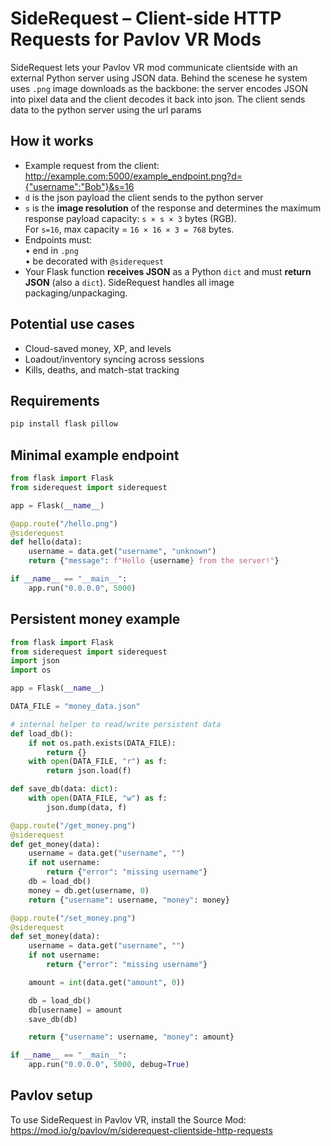 # SideRequest – Client-side HTTP Requests for Pavlov VR Mods

SideRequest lets your Pavlov VR mod communicate clientside with an external Python server using JSON data. Behind the scenese he system uses `.png` image downloads as the backbone: the server encodes JSON into pixel data and the client decodes it back into json. The client sends data to the python server using the url params

## How it works

- Example request from the client:  
  http://example.com:5000/example_endpoint.png?d={"username":"Bob"}&s=16
- `d` is the json payload the client sends to the python server
- `s` is the **image resolution** of the response and determines the maximum response payload capacity: `s × s × 3` bytes (RGB).  
  For `s=16`, max capacity = `16 × 16 × 3 = 768` bytes.
- Endpoints must:  
  • end in `.png`  
  • be decorated with `@siderequest`
- Your Flask function **receives JSON** as a Python `dict` and must **return JSON** (also a `dict`). SideRequest handles all image packaging/unpackaging.

## Potential use cases

- Cloud-saved money, XP, and levels  
- Loadout/inventory syncing across sessions  
- Kills, deaths, and match-stat tracking

## Requirements

```bash
pip install flask pillow
```

## Minimal example endpoint

```python
from flask import Flask
from siderequest import siderequest

app = Flask(__name__)

@app.route("/hello.png")
@siderequest
def hello(data):
    username = data.get("username", "unknown")
    return {"message": f"Hello {username} from the server!"}

if __name__ == "__main__":
    app.run("0.0.0.0", 5000)
```

## Persistent money example

```python
from flask import Flask
from siderequest import siderequest
import json
import os

app = Flask(__name__)

DATA_FILE = "money_data.json"

# internal helper to read/write persistent data
def load_db():
    if not os.path.exists(DATA_FILE):
        return {}
    with open(DATA_FILE, "r") as f:
        return json.load(f)

def save_db(data: dict):
    with open(DATA_FILE, "w") as f:
        json.dump(data, f)

@app.route("/get_money.png")
@siderequest
def get_money(data):
    username = data.get("username", "")
    if not username:
        return {"error": "missing username"}
    db = load_db()
    money = db.get(username, 0)
    return {"username": username, "money": money}

@app.route("/set_money.png")
@siderequest
def set_money(data):
    username = data.get("username", "")
    if not username:
        return {"error": "missing username"}

    amount = int(data.get("amount", 0))

    db = load_db()
    db[username] = amount
    save_db(db)

    return {"username": username, "money": amount}

if __name__ == "__main__":
    app.run("0.0.0.0", 5000, debug=True)
```

## Pavlov setup

To use SideRequest in Pavlov VR, install the Source Mod:  
https://mod.io/g/pavlov/m/siderequest-clientside-http-requests
